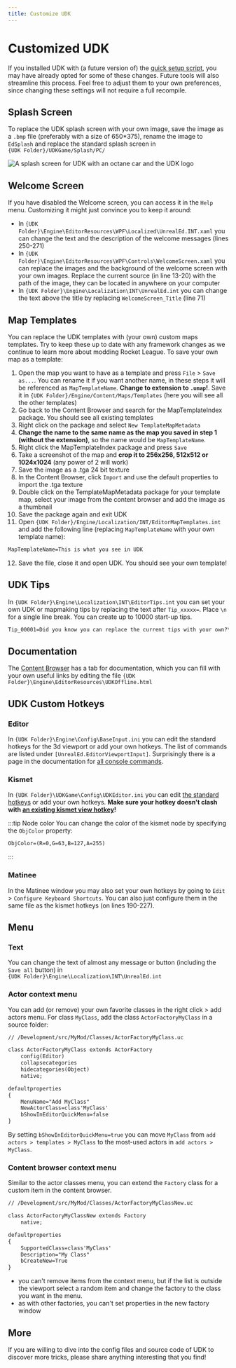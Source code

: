 ```yaml
---
title: Customize UDK
---
```

# Customized UDK

If you installed UDK with (a future version of) the [quick setup script](https://github.com/RocketLeagueMapmaking/UDK_RL_Setup), you may have already opted for some of these changes. Future tools will also streamline this process. Feel free to adjust them to your own preferences, since changing these settings will not require a full recompile.

## Splash Screen

To replace the UDK splash screen with your own image, save the image as a `.bmp` file (preferably with a size of 650*375), rename the image to `EdSplash` and replace the standard splash screen in \
`{UDK Folder}/UDKGame/Splash/PC/`

![A splash screen for UDK with an octane car and the UDK logo](/images/misc/shark_UDK_splash.png "Nominee for best splash screen?")

## Welcome Screen

If you have disabled the Welcome screen, you can access it in the `Help` menu. Customizing it might just convince you to keep it around:

- In `{UDK Folder}\Engine\EditorResources\WPF\Localized\UnrealEd.INT.xaml` you can change the text and the description of the welcome messages (lines 250-271)
- In `{UDK Folder}\Engine\EditorResources\WPF\Controls\WelcomeScreen.xaml` you can replace the images and the background of the welcome screen with your own images. Replace the current source (in line 13-20) with the path of the image, they can be located in anywhere on your computer
- In `{UDK Folder}\Engine\Localization\INT\UnrealEd.int` you can change the text above the title by replacing `WelcomeScreen_Title` (line 71)

## Map Templates

You can replace the UDK templates with (your own) custom maps templates. Try to keep these up to date with any framework changes as we continue to learn more about modding Rocket League. To save your own map as a template:

1. Open the map you want to have as a template and press `File` > `Save as...`. You can rename it if you want another name, in these steps it will be referenced as `MapTemplateName`. **Change to extension to `.umap`!**. Save it in `{UDK Folder}/Engine/Content/Maps/Templates` (here you will see all the other templates)
2. Go back to the Content Browser and search for the MapTemplateIndex package. You should see all existing templates
3. Right click on the package and select `New TemplateMapMetadata`
4. **Change the name to the same name as the map you saved in step 1 (without the extension)**, so the name would be `MapTemplateName`.
5. Right click the MapTemplateIndex package and press `Save`
6. Take a screenshot of the map and **crop it to 256x256, 512x512 or 1024x1024** (any power of 2 will work)
7. Save the image as a .tga 24 bit texture
8. In the Content Browser, click `Import` and use the default properties to import the .tga texture
9. Double click on the TemplateMapMetadata package for your template map, select your image from the content browser and add the image as a thumbnail
10. Save the package again and exit UDK
11. Open `{UDK Folder}/Engine/Localization/INT/EditorMapTemplates.int` and add the following line (replacing `MapTemplateName` with your own template name):

```txt
MapTemplateName=This is what you see in UDK
```

12. Save the file, close it and open UDK. You should see your own template!

<!-- more than 6 templates? -->

## UDK Tips

In `{UDK Folder}\Engine\Localization\INT\EditorTips.int` you can set your own UDK or mapmaking tips by replacing the text after `Tip_xxxxx=`. Place `\n` for a single line break. You can create up to 10000 start-up tips.

```txt
Tip_00001=Did you know you can replace the current tips with your own?\n\nLearn how at https://rocketleaguemapmaking.com/guide/misc/08_custom_udk.html!
```

## Documentation

The [Content Browser](../../essential/content_browser.md#content-browser) has a tab for documentation, which you can fill with your own useful links by editing the file `{UDK Folder}\Engine\EditorResources\UDKOffline.html`

## UDK Custom Hotkeys

### Editor

In `{UDK Folder}\Engine\Config\BaseInput.ini` you can edit the standard hotkeys for the 3d viewport or add your own hotkeys. The list of commands are listed under `[UnrealEd.EditorViewportInput]`. Surprisingly there is a page in the documentation for [all console commands](https://docs.unrealengine.com/udk/Three/EditorConsoleCommands.html#Editor%20Mode%20Commands).

### Kismet

In `{UDK Folder}\UDKGame\Config\UDKEditor.ini` you can edit [the standard hotkeys](https://docs.unrealengine.com/udk/Three/KismetUserGuide.html#Hotkeys) or add your own hotkeys. **Make sure your hotkey doesn't clash with [an existing kismet view hotkey](../kismet/01_kismet.html#the-hottest-hotkeys)!**

:::tip Node color
You can change the color of the kismet node by specifying the `ObjColor` property:

```txt
ObjColor=(R=0,G=63,B=127,A=255)
```

:::

### Matinee

In the Matinee window you may also set your own hotkeys by going to `Edit` > `Configure Keyboard Shortcuts`. You can also just configure them in the same file as the kismet hotkeys (on lines 190-227).

## Menu

### Text

You can change the text of almost any message or button (including the `Save all` button) in  
`{UDK Folder}\Engine\Localization\INT\UnrealEd.int`

### Actor context menu

You can add (or remove) your own favorite classes in the right click > add actors menu. For class `MyClass`, add the class `ActorFactoryMyClass` in a source folder:

```txt
// /Development/src/MyMod/Classes/ActorFactoryMyClass.uc

class ActorFactoryMyClass extends ActorFactory
    config(Editor)
    collapsecategories
    hidecategories(Object)
    native; 

defaultproperties
{ 
    MenuName="Add MyClass"
    NewActorClass=class'MyClass'
    bShowInEditorQuickMenu=false
}
```

By setting `bShowInEditorQuickMenu=true` you can move `MyClass` from `add actors > templates > MyClass` to the most-used actors in `add actors > MyClass`.

### Content browser context menu

Similar to the actor classes menu, you can extend the `Factory` class for a custom item in the content browser.

```txt
// /Development/src/MyMod/Classes/ActorFactoryMyClassNew.uc

class ActorFactoryMyClassNew extends Factory
    native;

defaultproperties
{
    SupportedClass=class'MyClass'
    Description="My Class"
    bCreateNew=True
}
```

- you can't remove items from the context menu, but if the list is outside the viewport select a random item and change the factory to the class you want in the menu.
- as with other factories, you can't set properties in the new factory window

## More

If you are willing to dive into the config files and source code of UDK to discover more tricks, please share anything interesting that you find!
